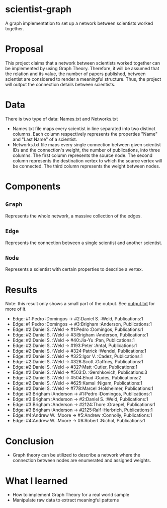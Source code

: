 # scientist-graph
A graph implementation to set up a network between scientists worked together.
# Proposal
This project claims that a network between scientists worked together can be implemented by using Graph Theory. Therefore, it will be assumed that the relation and its value, the number of papers published, between scientist are considered to render a meaningful structure. Thus, the project will output the connection details between scientists.
# Data
There is two type of data: Names.txt and Networks.txt
- Names.txt file maps every scientist in line separated into two distinct columns. Each column respectively represents the properties "Name" and "Last Name" of a scientist.
- Networks.txt file maps every single connection between given scientist IDs and the connection's weight, the number of publications, into three columns. The first column represents the source node. The second column represents the destination vertex to which the source vertex will be connected. The third column represents the weight between nodes.
# Components
## `Graph`
Represents the whole network, a massive collection of the edges.
## `Edge`
Represents the connection between a single scientist and another scientist.
## `Node`
Represents a scientist with certain properties to describe a vertex.
# Results
Note: this result only shows a small part of the output. See [output.txt](https://github.com/Quelich/scientist-graph/blob/master/scientist-graph-extended/output.txt) for more of it.
- Edge: #1:Pedro :Domingos     -> #2:Daniel S. :Weld, Publications:1
- Edge: #1:Pedro :Domingos     -> #3:Brigham :Anderson, Publications:1
- Edge: #2:Daniel S. :Weld     -> #1:Pedro :Domingos, Publications:1
- Edge: #2:Daniel S. :Weld     -> #3:Brigham :Anderson, Publications:1
- Edge: #2:Daniel S. :Weld     -> #40:Jia-Yu :Pan, Publications:1
- Edge: #2:Daniel S. :Weld     -> #193:Peter :Antal, Publications:1
- Edge: #2:Daniel S. :Weld     -> #324:Patrick :Wendel, Publications:1
- Edge: #2:Daniel S. :Weld     -> #325:Igor V. :Cadez, Publications:1
- Edge: #2:Daniel S. :Weld     -> #326:Scott :Gaffney, Publications:1
- Edge: #2:Daniel S. :Weld     -> #327:Matt :Cutler, Publications:1
- Edge: #2:Daniel S. :Weld     -> #503:D. :Gershkovich, Publications:3
- Edge: #2:Daniel S. :Weld     -> #504:Ehud :Gudes, Publications:2
- Edge: #2:Daniel S. :Weld     -> #625:Kamal :Nigam, Publications:1
- Edge: #2:Daniel S. :Weld     -> #778:Marcel :Holsheimer, Publications:1
- Edge: #3:Brigham :Anderson   -> #1:Pedro :Domingos, Publications:1
- Edge: #3:Brigham :Anderson   -> #2:Daniel S. :Weld, Publications:1
- Edge: #3:Brigham :Anderson   -> #2124:Thore :Graepel, Publications:1
- Edge: #3:Brigham :Anderson   -> #2125:Ralf :Herbrich, Publications:1
- Edge: #4:Andrew W. :Moore    -> #5:Andrew :Connolly, Publications:1
- Edge: #4:Andrew W. :Moore    -> #6:Robert :Nichol, Publications:1
# Conclusion
- Graph theory can be utilized to describe a network where the connection between nodes are enumerated and assigned weights.
# What I learned
- How to implement Graph Theory for a real world sample
- Manipulate raw data to extract meaningful patterns
